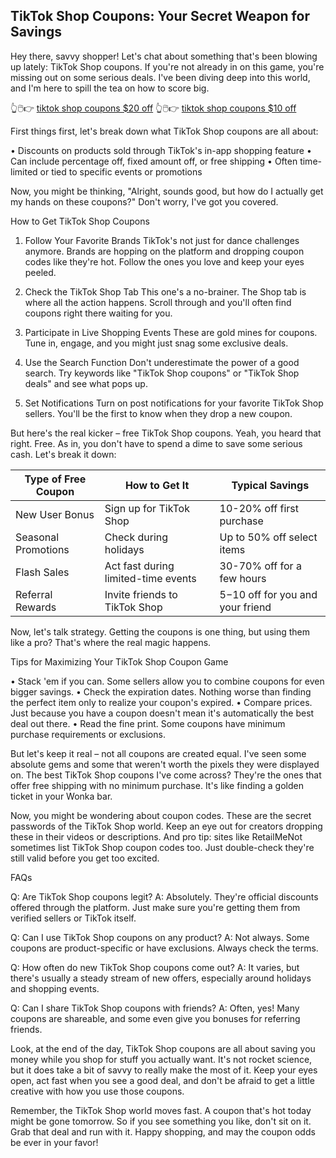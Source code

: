 ## TikTok Shop Coupons: Your Secret Weapon for Savings

Hey there, savvy shopper! Let's chat about something that's been blowing up lately: TikTok Shop coupons. If you're not already in on this game, you're missing out on some serious deals. I've been diving deep into this world, and I'm here to spill the tea on how to score big.

👆🖱️👉 [tiktok shop coupons $20 off](https://dynews.net/save-more-with-tiktok-shop-coupons/)
👆🖱️👉 [tiktok shop coupons $10 off](https://dynews.net/save-more-with-tiktok-shop-coupons/)





First things first, let's break down what TikTok Shop coupons are all about:

• Discounts on products sold through TikTok's in-app shopping feature
• Can include percentage off, fixed amount off, or free shipping
• Often time-limited or tied to specific events or promotions

Now, you might be thinking, "Alright, sounds good, but how do I actually get my hands on these coupons?" Don't worry, I've got you covered.

How to Get TikTok Shop Coupons

1. Follow Your Favorite Brands
TikTok's not just for dance challenges anymore. Brands are hopping on the platform and dropping coupon codes like they're hot. Follow the ones you love and keep your eyes peeled.

2. Check the TikTok Shop Tab
This one's a no-brainer. The Shop tab is where all the action happens. Scroll through and you'll often find coupons right there waiting for you.

3. Participate in Live Shopping Events
These are gold mines for coupons. Tune in, engage, and you might just snag some exclusive deals.

4. Use the Search Function
Don't underestimate the power of a good search. Try keywords like "TikTok Shop coupons" or "TikTok Shop deals" and see what pops up.

5. Set Notifications
Turn on post notifications for your favorite TikTok Shop sellers. You'll be the first to know when they drop a new coupon.

But here's the real kicker – free TikTok Shop coupons. Yeah, you heard that right. Free. As in, you don't have to spend a dime to save some serious cash. Let's break it down:

| Type of Free Coupon | How to Get It | Typical Savings |
|----------------------|---------------|-----------------|
| New User Bonus | Sign up for TikTok Shop | 10-20% off first purchase |
| Seasonal Promotions | Check during holidays | Up to 50% off select items |
| Flash Sales | Act fast during limited-time events | 30-70% off for a few hours |
| Referral Rewards | Invite friends to TikTok Shop | $5-$10 off for you and your friend |

Now, let's talk strategy. Getting the coupons is one thing, but using them like a pro? That's where the real magic happens.

Tips for Maximizing Your TikTok Shop Coupon Game

• Stack 'em if you can. Some sellers allow you to combine coupons for even bigger savings.
• Check the expiration dates. Nothing worse than finding the perfect item only to realize your coupon's expired.
• Compare prices. Just because you have a coupon doesn't mean it's automatically the best deal out there.
• Read the fine print. Some coupons have minimum purchase requirements or exclusions.

But let's keep it real – not all coupons are created equal. I've seen some absolute gems and some that weren't worth the pixels they were displayed on. The best TikTok Shop coupons I've come across? They're the ones that offer free shipping with no minimum purchase. It's like finding a golden ticket in your Wonka bar.

Now, you might be wondering about coupon codes. These are the secret passwords of the TikTok Shop world. Keep an eye out for creators dropping these in their videos or descriptions. And pro tip: sites like RetailMeNot sometimes list TikTok Shop coupon codes too. Just double-check they're still valid before you get too excited.

FAQs

Q: Are TikTok Shop coupons legit?
A: Absolutely. They're official discounts offered through the platform. Just make sure you're getting them from verified sellers or TikTok itself.

Q: Can I use TikTok Shop coupons on any product?
A: Not always. Some coupons are product-specific or have exclusions. Always check the terms.

Q: How often do new TikTok Shop coupons come out?
A: It varies, but there's usually a steady stream of new offers, especially around holidays and shopping events.

Q: Can I share TikTok Shop coupons with friends?
A: Often, yes! Many coupons are shareable, and some even give you bonuses for referring friends.

Look, at the end of the day, TikTok Shop coupons are all about saving you money while you shop for stuff you actually want. It's not rocket science, but it does take a bit of savvy to really make the most of it. Keep your eyes open, act fast when you see a good deal, and don't be afraid to get a little creative with how you use those coupons.

Remember, the TikTok Shop world moves fast. A coupon that's hot today might be gone tomorrow. So if you see something you like, don't sit on it. Grab that deal and run with it. Happy shopping, and may the coupon odds be ever in your favor!
